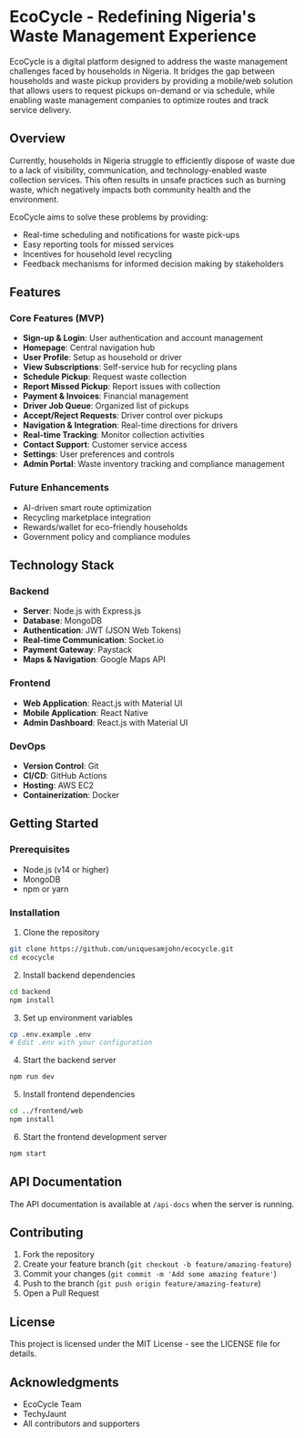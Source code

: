 # EcoCycle - Redefining Nigeria's Waste Management Experience

EcoCycle is a digital platform designed to address the waste management challenges faced by households in Nigeria. It bridges the gap between households and waste pickup providers by providing a mobile/web solution that allows users to request pickups on-demand or via schedule, while enabling waste management companies to optimize routes and track service delivery.

## Overview

Currently, households in Nigeria struggle to efficiently dispose of waste due to a lack of visibility, communication, and technology-enabled waste collection services. This often results in unsafe practices such as burning waste, which negatively impacts both community health and the environment.

EcoCycle aims to solve these problems by providing:
- Real-time scheduling and notifications for waste pick-ups
- Easy reporting tools for missed services
- Incentives for household level recycling
- Feedback mechanisms for informed decision making by stakeholders

## Features

### Core Features (MVP)
- **Sign-up & Login**: User authentication and account management
- **Homepage**: Central navigation hub
- **User Profile**: Setup as household or driver
- **View Subscriptions**: Self-service hub for recycling plans
- **Schedule Pickup**: Request waste collection
- **Report Missed Pickup**: Report issues with collection
- **Payment & Invoices**: Financial management
- **Driver Job Queue**: Organized list of pickups
- **Accept/Reject Requests**: Driver control over pickups
- **Navigation & Integration**: Real-time directions for drivers
- **Real-time Tracking**: Monitor collection activities
- **Contact Support**: Customer service access
- **Settings**: User preferences and controls
- **Admin Portal**: Waste inventory tracking and compliance management

### Future Enhancements
- AI-driven smart route optimization
- Recycling marketplace integration
- Rewards/wallet for eco-friendly households
- Government policy and compliance modules

## Technology Stack

### Backend
- **Server**: Node.js with Express.js
- **Database**: MongoDB
- **Authentication**: JWT (JSON Web Tokens)
- **Real-time Communication**: Socket.io
- **Payment Gateway**: Paystack
- **Maps & Navigation**: Google Maps API

### Frontend
- **Web Application**: React.js with Material UI
- **Mobile Application**: React Native
- **Admin Dashboard**: React.js with Material UI

### DevOps
- **Version Control**: Git
- **CI/CD**: GitHub Actions
- **Hosting**: AWS EC2
- **Containerization**: Docker

## Getting Started

### Prerequisites
- Node.js (v14 or higher)
- MongoDB
- npm or yarn

### Installation

1. Clone the repository
```bash
git clone https://github.com/uniquesamjohn/ecocycle.git
cd ecocycle
```

2. Install backend dependencies
```bash
cd backend
npm install
```

3. Set up environment variables
```bash
cp .env.example .env
# Edit .env with your configuration
```

4. Start the backend server
```bash
npm run dev
```

5. Install frontend dependencies
```bash
cd ../frontend/web
npm install
```

6. Start the frontend development server
```bash
npm start
```

## API Documentation

The API documentation is available at `/api-docs` when the server is running.

## Contributing

1. Fork the repository
2. Create your feature branch (`git checkout -b feature/amazing-feature`)
3. Commit your changes (`git commit -m 'Add some amazing feature'`)
4. Push to the branch (`git push origin feature/amazing-feature`)
5. Open a Pull Request

## License

This project is licensed under the MIT License - see the LICENSE file for details.

## Acknowledgments

- EcoCycle Team
- TechyJaunt
- All contributors and supporters